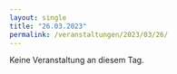 ```yaml
---
layout: single
title: "26.03.2023"
permalink: /veranstaltungen/2023/03/26/
---
```


Keine Veranstaltung an diesem Tag.
